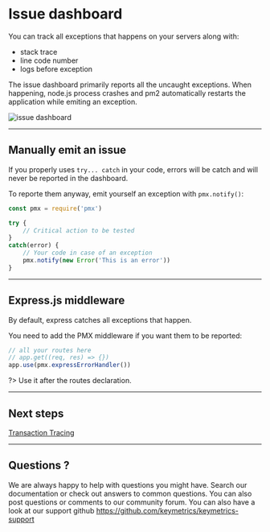 # Issue dashboard

You can track all exceptions that happens on your servers along with:
- stack trace
- line code number
- logs before exception

The issue dashboard primarily reports all the uncaught exceptions. When happening, node.js process crashes and pm2 automatically restarts the application while emiting an exception.

![issue dashboard]({{site.baseurl}}/assets/img/monitoring/issue.png)

---

## Manually emit an issue

If you properly uses `try... catch` in your code, errors will be catch and will never be reported in the dashboard.

To reporte them anyway, emit yourself an exception with `pmx.notify()`:

```javascript
const pmx = require('pmx')

try {
    // Critical action to be tested
}
catch(error) {
    // Your code in case of an exception
    pmx.notify(new Error('This is an error'))
}
```

---

## Express.js middleware

By default, express catches all exceptions that happen.

You need to add the PMX middleware if you want them to be reported:

```javascript
// all your routes here
// app.get((req, res) => {})
app.use(pmx.expressErrorHandler())
```

?> Use it after the routes declaration.

---

## Next steps

[Transaction Tracing]({{site.baseurl}}/monitoring/guide/transaction-tracing.md)

---

## Questions ?

We are always happy to help with questions you might have. Search our documentation or check out answers to common questions. You can also post questions or comments to our community forum. You can also have a look at our support github https://github.com/keymetrics/keymetrics-support